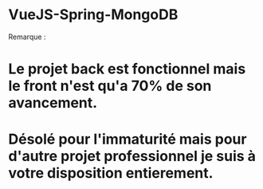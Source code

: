 # VueJS-Spring-MongoDB
 
 Remarque :
 # Le projet back est fonctionnel mais le front n'est qu'a 70% de son avancement.
 # Désolé pour l'immaturité mais pour d'autre projet professionnel je suis à votre disposition entierement.
